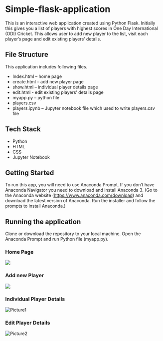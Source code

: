 # Simple-flask-application

This is an interactive web application created using Python Flask. Initially this gives you a list of players with highest scores in One Day International (ODI) Cricket. This allows user to add new player to the list, visit each player’s page and edit existing players’ details. 

## File Structure
This application includes following files.
-	Index.html – home page
-	create.html – add new player page
-	show.html – individual player details page
-	edit.html - edit existing players’ details page
-	myapp.py – python file 
-	players.csv
-	players.ipynb – Jupyter notebook file which used to write players.csv file

## Tech Stack
-	Python
-	HTML
-	CSS
-	Jupyter Notebook

## Getting Started 
To run this app, you will need to use Anaconda Prompt. If you don’t have Anaconda Navigator you need to download and install Anaconda 3. (Go to the Anaconda website (https://www.anaconda.com/download) and download the latest version of Anaconda. Run the installer and follow the prompts to install Anaconda.) 

## Running the application
Clone or download the repository to your local machine. Open the Anaconda Prompt and run Python file (myapp.py).

### Home Page
![](https://github.com/dineshadmw/Simple-flask-application/assets/124505118/d6a93856-8066-41de-9f79-40d69ceea9a7)

### Add new Player
![](https://github.com/dineshadmw/Simple-flask-application/assets/124505118/5b18b8b3-b2b6-4679-9557-b7dfba67a65d)

### Individual Player Details
![Picture1](https://github.com/dineshadmw/Simple-flask-application/assets/124505118/56b60f55-00fd-4237-98ae-96bd04addc32)
	 
### Edit Player Details
![Picture2](https://github.com/dineshadmw/Simple-flask-application/assets/124505118/170ad370-ef85-4ef4-9a61-a2829ef71964)

 
